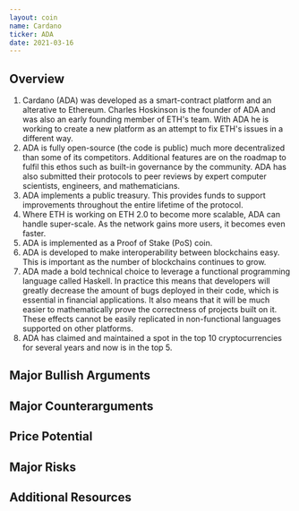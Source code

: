 ```yaml
---
layout: coin
name: Cardano
ticker: ADA
date: 2021-03-16
---
```


## Overview

1. Cardano (ADA) was developed as a smart-contract platform and an alterative to Ethereum. Charles Hoskinson is the founder of ADA and was also an early founding member of ETH's team. With ADA he is working to create a new platform as an attempt to fix ETH's issues in a different way.
1. ADA is fully open-source (the code is public) much more decentralized than some of its competitors. Additional features are on the roadmap to fulfil this ethos such as built-in governance by the community. ADA has also submitted their protocols to peer reviews by expert computer scientists, engineers, and mathematicians.
1. ADA implements a public treasury. This provides funds to support improvements throughout the entire lifetime of the protocol.
1. Where ETH is working on ETH 2.0 to become more scalable, ADA can handle super-scale. As the network gains more users, it becomes even faster.
1. ADA is implemented as a Proof of Stake (PoS) coin.
1. ADA is developed to make interoperability between blockchains easy. This is important as the number of blockchains continues to grow.
1. ADA made a bold technical choice to leverage a functional programming language called Haskell. In practice this means that developers will greatly decrease the amount of bugs deployed in their code, which is essential in financial applications. It also means that it will be much easier to mathematically prove the correctness of projects built on it. These effects cannot be easily replicated in non-functional languages supported on other platforms.
1. ADA has claimed and maintained a spot in the top 10 cryptocurrencies for several years and now is in the top 5.

## Major Bullish Arguments

## Major Counterarguments

## Price Potential

## Major Risks

## Additional Resources
